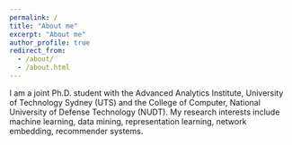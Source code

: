 ```yaml
---
permalink: /
title: "About me"
excerpt: "About me"
author_profile: true
redirect_from: 
  - /about/
  - /about.html
---
```


I am a joint Ph.D. student with the Advanced Analytics Institute, University of Technology Sydney (UTS) and the College of Computer, National University of Defense Technology (NUDT). 
My research interests include machine learning, data mining, representation learning, network embedding, recommender systems.
